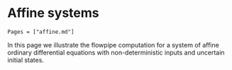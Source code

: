 # Affine systems

```@contents
Pages = ["affine.md"]
```

In this page we illustrate the flowpipe computation for a system of affine ordinary
differential equations with non-deterministic inputs and uncertain initial states.
